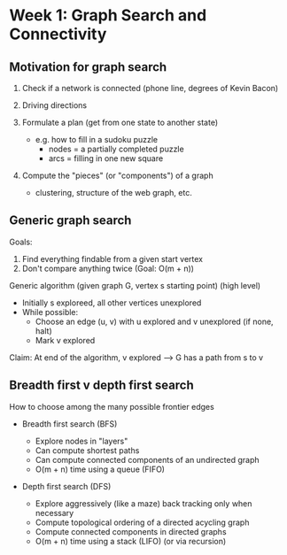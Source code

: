 # Week 1: Graph Search and Connectivity

## Motivation for graph search
1. Check if a network is connected (phone line, degrees of Kevin Bacon)
2. Driving directions
3. Formulate a plan (get from one state to another state)
    * e.g. how to fill in a sudoku puzzle
        * nodes = a partially completed puzzle
        * arcs = filling in one new square

4. Compute the "pieces" (or "components") of a graph
    * clustering, structure of the web graph, etc.

## Generic graph search
Goals:
1. Find everything findable from a given start vertex
2. Don't compare anything twice (Goal: O(m + n))

Generic algorithm (given graph G, vertex s starting point) (high level)
* Initially s exploreed, all other vertices unexplored
* While possible:
    * Choose an edge (u, v) with u explored and v unexplored (if none, halt)
    * Mark v explored

Claim: At end of the algorithm, v explored --> G has a path from s to v

## Breadth first v depth first search
How to choose among the many possible frontier edges

* Breadth first search (BFS)
    * Explore nodes in "layers"
    * Can compute shortest paths
    * Can compute connected components of an undirected graph
    * O(m + n) time using a queue (FIFO)

* Depth first search (DFS)
    * Explore aggressively (like a maze) back tracking only when necessary
    * Compute topological ordering of a directed acycling graph
    * Compute connected components in directed graphs
    * O(m + n) time using a stack (LIFO) (or via recursion)
